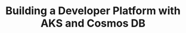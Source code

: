 ---
# Name of the webinar.
title: "Building a Developer Platform with AKS and Cosmos DB"
meta_desc: "Set up a platform that includes Azure Kubernetes Service (AKS) with storage by Azure Cosmos DB with API support for MongoDB – using Python and Pulumi."

# A featured webinar will display first in the list.
featured: false

# If the video is pre-recorded or live.
pre_recorded: false

# If the video is part of the PulumiTV series. Setting this value to true will list the video in the "PulumiTV" section.
pulumi_tv: false

# The preview image will be shown on the list page.
preview_image: ""

# Webinars with unlisted as true will not be shown on the webinar list
unlisted: false

# Gated webinars will have a registration form and the user will need
# to fill out the form before viewing.
gated: true

# The layout of the landing page.
type: webinars

# External webinars will link to an external page instead of a webinar
# landing/registration page. If the webinar is external you will need
# set the 'block_external_search_index' flag to true so Google does not index
# the webinar page created.
external: false
block_external_search_index: false

# data for Google Events
event_data:
  name: Pulumi - Building a Developer Platform with AKS and Cosmos DB
  start_date: 2022-09-28T09:00:00-07:00
  end_date: 2022-09-28T10:30:00-07:00
  url: "https://www.pulumi.com/resources/building-a-developer-platform-with-aks-and-cosmosdb/"
  description: |
    When platform teams are planning Cloud Native platforms for their application developers, they often need to decide how to manage persistent storage: either as a MongoDB workload running inside their Kubernetes cluster or as a managed service outside of the cluster.

    In this session, we’ll show you how to set up a platform that includes Azure Kubernetes Service (AKS) with scalable persistent storage provided by Azure Cosmos DB with its API support for MongoDB – and we’ll do it all using Python and Pulumi.

# The url slug for the webinar landing page. If this is an external
# webinar, use the external URL as the value here.
url_slug: "building-a-developer-platform-with-aks-and-cosmosdb"

# The content of the hero section.
hero:
    # The title text in the hero. This also serves as the pages H1.
    title: "Building a Developer Platform with AKS and Cosmos DB"
    # The image the appears on the right hand side of the hero.
    image: "/icons/containers.svg"

# Webinar pages support multiple session via the 'multiple' property.
# multiple:
#   - datetime: 2020-02-05T10:00:00-07:00
#     hubspot_form_id: ""
#     gotowebinar_key: ""

# Content for the left hand side section of the page.
main:
    # Webinar title.
    title: "Building a Developer Platform with AKS and Cosmos DB"
    # URL for embedding a URL for ungated webinars.
    youtube_url: ""
    # Sortable date. The datetime Hugo will use to sort the webinars in date order.
    sortable_date: 2022-09-28T09:00:00-07:00
    # Duration of the webinar.
    duration: "90 minutes"
    # Datetime of the webinar.
    datetime: ""
    # Description of the webinar.
    description: |
        When platform teams are planning Cloud Native platforms for their application developers, they often need to decide how to manage persistent storage: either as a MongoDB workload running inside their Kubernetes cluster or as a managed service outside of the cluster.

        In this session, we’ll show you how to set up a platform that includes Azure Kubernetes Service (AKS) with scalable persistent storage provided by Azure Cosmos DB with its API support for MongoDB – and we’ll do it all using Python and Pulumi.

    # The webinar presenters
    presenters:
        - name: Mitch Gerdisch
          role: Lead Sales Engineer, Pulumi
        - name: Jay Gordon
          role: Senior Product Manager, Microsoft

    # A bullet point list containing what the user will learn during the webinar.
    learn:
        - Deploy and manage k8s clusters
        - Deploy and manage Azure Cosmos DB with MongoDB support
        - Deploy and manage K8s services
form:
    hubspot_form_id: "168f30df-f30e-468e-b603-766e2677e33b"
---